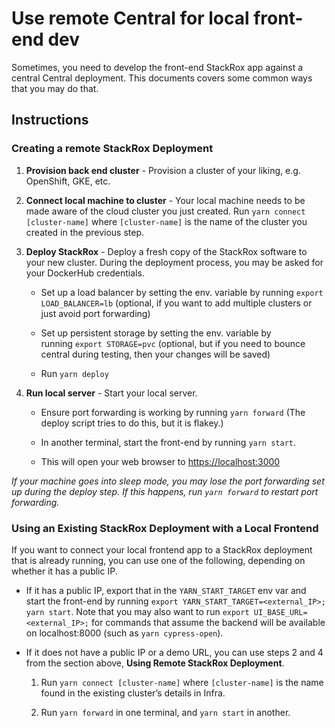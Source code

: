 # Use remote Central for local front-end dev

Sometimes, you need to develop the front-end StackRox app against a
central Central deployment. This documents covers some common ways that
you may do that.

## Instructions

### Creating a remote StackRox Deployment

1.  **Provision back end cluster** - Provision a cluster of your liking, e.g.
    OpenShift, GKE, etc.

2.  **Connect local machine to cluster** - Your local machine needs to
    be made aware of the cloud cluster you just created.
    Run `yarn connect [cluster-name]` where `[cluster-name]` is the name
    of the cluster you created in the previous step.

3.  **Deploy StackRox** - Deploy a fresh copy of the StackRox software
    to your new cluster. During the deployment process, you may be asked
    for your DockerHub credentials.

    -   Set up a load balancer by setting the env. variable by
        running `export LOAD_BALANCER=lb` (optional, if you want to add
        multiple clusters or just avoid port forwarding)

    -   Set up persistent storage by setting the env. variable by
        running `export STORAGE=pvc` (optional, but if you need to
        bounce central during testing, then your changes will be saved)

    -   Run `yarn deploy`

4.  **Run local server** - Start your local server.

    -   Ensure port forwarding is working by running `yarn forward` (The
        deploy script tries to do this, but it is flakey.)

    -   In another terminal, start the front-end by
        running `yarn start`.

    -   This will open your web browser
        to <a href="https://localhost:3000/" class="external-link">https://localhost:3000</a>

*If your machine goes into sleep mode, you may lose the port forwarding
set up during the deploy step. If this happens, run `yarn forward` to
restart port forwarding.*

### Using an Existing StackRox Deployment with a Local Frontend

If you want to connect your local frontend app to a StackRox deployment
that is already running, you can use one of the following, depending on
whether it has a public IP. 

-   If it has a public IP, export that in the `YARN_START_TARGET` env var and start 
    the front-end by running `export YARN_START_TARGET=<external_IP>; yarn start`.
    Note that you may also want to run `export UI_BASE_URL=<external_IP>;` for commands
    that assume the backend will be available on localhost:8000 (such as `yarn cypress-open`).


-   If it does not have a public IP or a demo URL, you can use steps 2
    and 4 from the section above, **Using Remote StackRox Deployment**.

    1.  Run `yarn connect [cluster-name]` where `[cluster-name]` is the
        name found in the existing cluster’s details in Infra.

    2.  Run `yarn forward` in one terminal, and `yarn start` in another.
